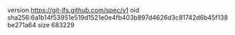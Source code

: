 version https://git-lfs.github.com/spec/v1
oid sha256:6a1b14f53951e519d1521e0e4fb403b897d4626d3c81742d6b45f138be271a64
size 683229
